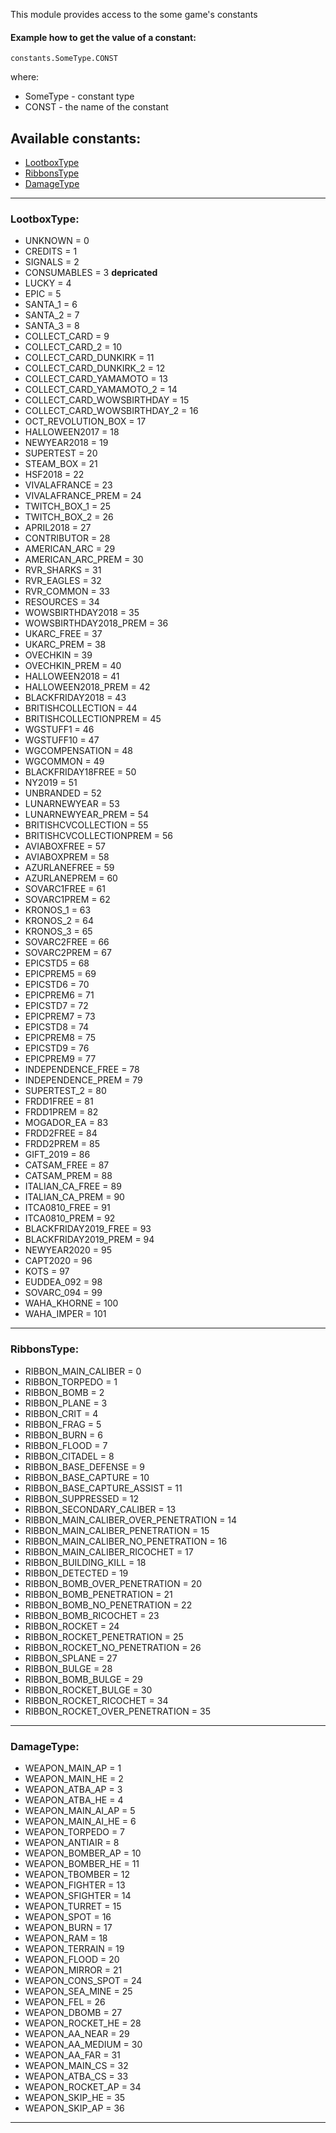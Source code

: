 This module provides access to the some game's constants

#### Example how to get the value of a constant:
    constants.SomeType.CONST 

where:
- SomeType - constant type
- CONST - the name of the constant

## Available constants:

- [LootboxType](#LootboxType)
- [RibbonsType](#RibbonsType)
- [DamageType](#DamageType)

---

### LootboxType:

- UNKNOWN = 0
- CREDITS = 1
- SIGNALS = 2
- CONSUMABLES = 3 **depricated**
- LUCKY = 4
- EPIC = 5
- SANTA_1 = 6
- SANTA_2 = 7
- SANTA_3 = 8
- COLLECT_CARD = 9
- COLLECT_CARD_2 = 10
- COLLECT_CARD_DUNKIRK = 11
- COLLECT_CARD_DUNKIRK_2 = 12
- COLLECT_CARD_YAMAMOTO = 13
- COLLECT_CARD_YAMAMOTO_2 = 14
- COLLECT_CARD_WOWSBIRTHDAY = 15
- COLLECT_CARD_WOWSBIRTHDAY_2 = 16
- OCT_REVOLUTION_BOX = 17
- HALLOWEEN2017 = 18
- NEWYEAR2018 = 19
- SUPERTEST = 20
- STEAM_BOX = 21
- HSF2018 = 22
- VIVALAFRANCE = 23
- VIVALAFRANCE_PREM = 24
- TWITCH_BOX_1 = 25
- TWITCH_BOX_2 = 26
- APRIL2018 = 27
- CONTRIBUTOR = 28
- AMERICAN_ARC = 29
- AMERICAN_ARC_PREM = 30
- RVR_SHARKS = 31
- RVR_EAGLES = 32
- RVR_COMMON = 33
- RESOURCES = 34
- WOWSBIRTHDAY2018 = 35
- WOWSBIRTHDAY2018_PREM = 36
- UKARC_FREE = 37
- UKARC_PREM = 38
- OVECHKIN = 39
- OVECHKIN_PREM = 40
- HALLOWEEN2018 = 41
- HALLOWEEN2018_PREM = 42
- BLACKFRIDAY2018 = 43
- BRITISHCOLLECTION = 44
- BRITISHCOLLECTIONPREM = 45
- WGSTUFF1 = 46
- WGSTUFF10 = 47
- WGCOMPENSATION = 48
- WGCOMMON = 49
- BLACKFRIDAY18FREE = 50
- NY2019 = 51
- UNBRANDED = 52
- LUNARNEWYEAR = 53
- LUNARNEWYEAR_PREM = 54
- BRITISHCVCOLLECTION = 55
- BRITISHCVCOLLECTIONPREM = 56
- AVIABOXFREE = 57
- AVIABOXPREM = 58
- AZURLANEFREE = 59
- AZURLANEPREM = 60
- SOVARC1FREE = 61
- SOVARC1PREM = 62
- KRONOS_1 = 63
- KRONOS_2 = 64
- KRONOS_3 = 65
- SOVARC2FREE = 66
- SOVARC2PREM = 67
- EPICSTD5 = 68
- EPICPREM5 = 69
- EPICSTD6 = 70
- EPICPREM6 = 71
- EPICSTD7 = 72
- EPICPREM7 = 73
- EPICSTD8 = 74
- EPICPREM8 = 75
- EPICSTD9 = 76
- EPICPREM9 = 77
- INDEPENDENCE_FREE = 78
- INDEPENDENCE_PREM = 79
- SUPERTEST_2 = 80
- FRDD1FREE = 81
- FRDD1PREM = 82
- MOGADOR_EA = 83
- FRDD2FREE = 84
- FRDD2PREM = 85
- GIFT_2019 = 86
- CATSAM_FREE = 87
- CATSAM_PREM = 88
- ITALIAN_CA_FREE = 89
- ITALIAN_CA_PREM = 90
- ITCA0810_FREE = 91
- ITCA0810_PREM = 92
- BLACKFRIDAY2019_FREE = 93
- BLACKFRIDAY2019_PREM = 94
- NEWYEAR2020 = 95
- CAPT2020 = 96
- KOTS = 97
- EUDDEA_092 = 98
- SOVARC_094 = 99
- WAHA_KHORNE = 100
- WAHA_IMPER = 101

---

### RibbonsType:

- RIBBON_MAIN_CALIBER = 0
- RIBBON_TORPEDO = 1
- RIBBON_BOMB = 2
- RIBBON_PLANE = 3
- RIBBON_CRIT = 4
- RIBBON_FRAG = 5
- RIBBON_BURN = 6
- RIBBON_FLOOD = 7
- RIBBON_CITADEL = 8
- RIBBON_BASE_DEFENSE = 9
- RIBBON_BASE_CAPTURE = 10
- RIBBON_BASE_CAPTURE_ASSIST = 11
- RIBBON_SUPPRESSED = 12
- RIBBON_SECONDARY_CALIBER = 13
- RIBBON_MAIN_CALIBER_OVER_PENETRATION = 14
- RIBBON_MAIN_CALIBER_PENETRATION = 15
- RIBBON_MAIN_CALIBER_NO_PENETRATION = 16
- RIBBON_MAIN_CALIBER_RICOCHET = 17
- RIBBON_BUILDING_KILL = 18
- RIBBON_DETECTED = 19
- RIBBON_BOMB_OVER_PENETRATION = 20
- RIBBON_BOMB_PENETRATION = 21
- RIBBON_BOMB_NO_PENETRATION = 22
- RIBBON_BOMB_RICOCHET = 23
- RIBBON_ROCKET = 24
- RIBBON_ROCKET_PENETRATION = 25
- RIBBON_ROCKET_NO_PENETRATION = 26
- RIBBON_SPLANE = 27
- RIBBON_BULGE = 28
- RIBBON_BOMB_BULGE = 29
- RIBBON_ROCKET_BULGE = 30
- RIBBON_ROCKET_RICOCHET = 34
- RIBBON_ROCKET_OVER_PENETRATION = 35

---

### DamageType:

- WEAPON_MAIN_AP     = 1
- WEAPON_MAIN_HE     = 2
- WEAPON_ATBA_AP     = 3
- WEAPON_ATBA_HE     = 4
- WEAPON_MAIN_AI_AP  = 5
- WEAPON_MAIN_AI_HE  = 6
- WEAPON_TORPEDO     = 7
- WEAPON_ANTIAIR     = 8
- WEAPON_BOMBER_AP   = 10
- WEAPON_BOMBER_HE   = 11
- WEAPON_TBOMBER     = 12
- WEAPON_FIGHTER     = 13
- WEAPON_SFIGHTER    = 14
- WEAPON_TURRET      = 15
- WEAPON_SPOT        = 16
- WEAPON_BURN        = 17
- WEAPON_RAM         = 18
- WEAPON_TERRAIN     = 19
- WEAPON_FLOOD       = 20
- WEAPON_MIRROR      = 21
- WEAPON_CONS_SPOT   = 24
- WEAPON_SEA_MINE    = 25
- WEAPON_FEL         = 26
- WEAPON_DBOMB       = 27
- WEAPON_ROCKET_HE   = 28
- WEAPON_AA_NEAR     = 29
- WEAPON_AA_MEDIUM   = 30
- WEAPON_AA_FAR      = 31
- WEAPON_MAIN_CS     = 32
- WEAPON_ATBA_CS     = 33
- WEAPON_ROCKET_AP   = 34
- WEAPON_SKIP_HE	   = 35
- WEAPON_SKIP_AP     = 36

---
